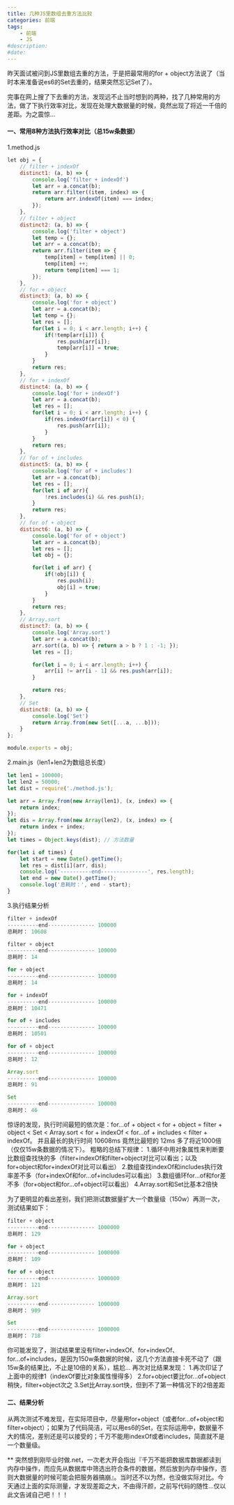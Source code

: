 ```yaml
---
title: 几种JS里数组去重方法比较
categories: 前端
tags: 
    - 前端
    - JS
#description: 
#date: 
---
```


昨天面试被问到JS里数组去重的方法，于是把最常用的for + object方法说了（当时本来准备说es6的Set去重的，结果突然忘记Set了）。
<!-- more -->
完事在网上搜了下去重的方法，发现远不止当时想到的两种，找了几种常用的方法，做了下执行效率对比，发现在处理大数据量的时候，竟然出现了将近一千倍的差距。为之震惊...

#### 一、常用8种方法执行效率对比（总15w条数据）
1.method.js
```js
﻿let obj = {
	// filter + indexOf
	distinct1: (a, b) => {
		console.log('filter + indexOf')
		let arr = a.concat(b);
		return arr.filter((item, index) => {
			return arr.indexOf(item) === index;
		});
	},
	// filter + object
	distinct2: (a, b) => {
		console.log('filter + object')
		let temp = {};
		let arr = a.concat(b);
		return arr.filter(item => {
			temp[item] = temp[item] || 0;
			temp[item] ++;
			return temp[item] === 1;
		});
	},
	// for + object
	distinct3: (a, b) => {
		console.log('for + object')
		let arr = a.concat(b);
		let temp = {};
		let res = [];
		for(let i = 0; i < arr.length; i++) {
			if(!temp[arr[i]]) {
				res.push(arr[i]);
				temp[arr[i]] = true;
			}
		}
		return res;
	},
	// for + indexOf
	distinct4: (a, b) => {
		console.log('for + indexOf')
		let arr = a.concat(b);
		let res = [];
		for(let i = 0; i < arr.length; i++) {
			if(res.indexOf(arr[i]) < 0) {
				res.push(arr[i]);
			}
		}
		return res;
	},
	// for of + includes
	distinct5: (a, b) => {
		console.log('for of + includes')
		let arr = a.concat(b);
		let res = [];
		for(let i of arr){
			!res.includes(i) && res.push(i);
		}
		return res;
	},
	// for of + object
	distinct6: (a, b) => {
		console.log('for of + object')
		let arr = a.concat(b);
		let res = [];
		let obj = {};

		for(let i of arr) {
			if(!obj[i]) {
				res.push(i);
				obj[i] = true;
			}
		}
		return res;
	},
	// Array.sort
	distinct7: (a, b) => {
		console.log('Array.sort')
		let arr = a.concat(b);
		arr.sort((a, b) => { return a > b ? 1 : -1; });
		let res = [];

		for(let i = 0; i < arr.length; i++) {
			arr[i] != arr[i - 1] && res.push(arr[i]);
		}

		return res;
	},
	// Set
	distinct8: (a, b) => {
		console.log('Set')
		return Array.from(new Set([...a, ...b]));
	}
};

module.exports = obj;
```
2.main.js（len1+len2为数组总长度）
```js
let len1 = 100000;
let len2 = 50000;
let dist = require('./method.js');

let arr = Array.from(new Array(len1), (x, index) => {
	return index;
});
let dis = Array.from(new Array(len2), (x, index) => {
	return index + index;
});
let times = Object.keys(dist); // 方法数量

for(let i of times) {
	let start = new Date().getTime();
	let res = dist[i](arr, dis);
	console.log('----------end---------------', res.length);
	let end = new Date().getTime();
	console.log('总耗时：', end - start);
}
```
3.执行结果分析
```js
filter + indexOf
----------end--------------- 100000
总耗时： 10608

filter + object
----------end--------------- 100000
总耗时： 14

for + object
----------end--------------- 100000
总耗时： 14

for + indexOf
----------end--------------- 100000
总耗时： 10471

for of + includes
----------end--------------- 100000
总耗时： 10501

for of + object
----------end--------------- 100000
总耗时： 12

Array.sort
----------end--------------- 100000
总耗时： 91

Set
----------end--------------- 100000
总耗时： 46
```

惊讶的发现，执行时间最短的依次是：for...of + object <  for + object = filter + object < Set < Array.sort < for + indexOf < for...of + includes < filter + indexOf。
并且最长的执行时间 10608ms 竟然比最短的 12ms 多了将近1000倍（仅仅15w条数据的情况下）。
粗略的总结下规律：
    1.循环中用对象属性来判断要比数组查找快的多（filter+indexOf和filter+object对比可以看出；以及for+object和for+indexOf对比可以看出）
    2.数组查找indexOf和includes执行效率差不多（for+indexOf和for...of+includes可以看出）
    3.数组循环for...of和for差不多（for+object和for...of+object可以看出）
    4.Array.sort和Set比基本2倍快

为了更明显的看出差别，我们把测试数据量扩大一个数量级（150w）再测一次，测试结果如下：
```js
filter + object
----------end--------------- 1000000
总耗时： 129

for + object
----------end--------------- 1000000
总耗时： 109

for of + object
----------end--------------- 1000000
总耗时： 121

Array.sort
----------end--------------- 1000000
总耗时： 909

Set
----------end--------------- 1000000
总耗时： 718
```
你可能发现了，测试结果里没有filter+indexOf、for+indexOf、for...of+includes，是因为150w条数据的时候，这几个方法直接卡死不动了（跟15w条的结果比，不止是10倍的关系），尴尬...
再次对比结果发现：
    1.再次印证了上面中的规律1（indexOf要比对象属性慢得多）
    2.for+object要比for...of+object稍快，filter+object次之
    3.Set比Array.sort快，但到不了第一种情况下的2倍差距

#### 二、结果分析
从两次测试不难发现，在实际项目中，尽量用for+object（或者for...of+object和filter+object）；如果为了代码简洁，可以用es6的Set，在实际运用中，数据量不大的情况，差别还是可以接受的；千万不能用indexOf或者includes，简直就不是一个数量级。

** 突然想到刚毕业时做.net，一次老大开会指出『千万不能把数据库数据都读到内存中操作，而应先从数据库中筛选出符合条件的数据，然后放到内存中操作，否则大数据量的时候可能会把服务器搞崩』。当时还不以为然，也没做实际对比。今天通过上面的实际测量，才发现差距之大，不由得汗颜，之前写代码的随性...仅以此文告诫自己吧！！！
